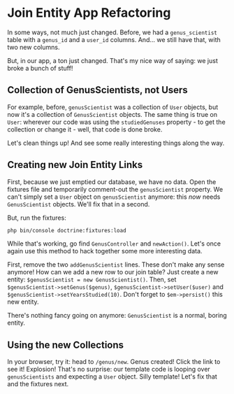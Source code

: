 # Join Entity App Refactoring

In some ways, not much just changed. Before, we had a `genus_scientist` table
with a `genus_id` and a `user_id` columns. And... we still have that, with two
new columns.

But, in our app, a ton just changed. That's my nice way of saying: we just broke
a bunch of stuff!

## Collection of GenusScientists, not Users

For example, before, `genusScientist` was a collection of `User` objects, but now
it's a collection of `GenusScientist` objects. The same thing is true on `User`:
wherever our code was using the `studiedGenuses` property - to get the collection
or change it - well, that code is done broke.

Let's clean things up! And see some really interesting things along the way.

## Creating new Join Entity Links

First, because we just emptied our database, we have no data. Open the fixtures
file and temporarily comment-out the `genusScientist` property. We can't simply set
a `User` object on `genusScientist` anymore: this *now* needs `GenusScientist`
objects. We'll fix that in a second.

But, run the fixtures:

```bash
php bin/console doctrine:fixtures:load
```

While that's working, go find `GenusController` and `newAction()`. Let's once again
use this method to hack together some more interesting data.

First, remove the two `addGenusScientist` lines. These don't make any sense anymore!
How can we add a new row to our join table? Just create a new entity:
`$genusScientist = new GenusScientist()`. Then, set `$genusScientist->setGenus($genus)`,
`$genusScientist->setUser($user)` and `$genusScientist->setYearsStudied(10)`. Don't
forget to `$em->persist()` this new entity.

There's nothing fancy going on anymore: `GenusScientist` is a normal, boring entity.

## Using the new Collections

In your browser, try it: head to `/genus/new`. Genus created! Click the link to
see it! Explosion! That's no surprise: our template code is looping over `genusScientists`
and expecting a `User` object. Silly template! Let's fix that and the fixtures next.